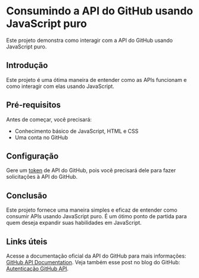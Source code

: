 # Consumindo a API do GitHub usando JavaScript puro

Este projeto demonstra como interagir com a API do GitHub usando JavaScript puro.

## Introdução

Este projeto é uma ótima maneira de entender como as APIs funcionam e como interagir com elas usando JavaScript.

## Pré-requisitos

Antes de começar, você precisará:

- Conhecimento básico de JavaScript, HTML e CSS
- Uma conta no GitHub

## Configuração

Gere um [token](https://github.com/settings/tokens) de API do GitHub, pois você precisará dele para fazer solicitações à API do GitHub.

## Conclusão

Este projeto fornece uma maneira simples e eficaz de entender como consumir APIs usando JavaScript puro. É um ótimo ponto de partida para quem deseja expandir suas habilidades em JavaScript.

## Links úteis

Acesse a documentação oficial da API do GitHub para mais informações: [GitHub API Documentation](https://docs.github.com/en/rest). Veja também esse post no blog do GitHub: [Autenticação GitHub API](https://developer.github.com/changes/2020-02-10-deprecating-auth-through-query-param/).

